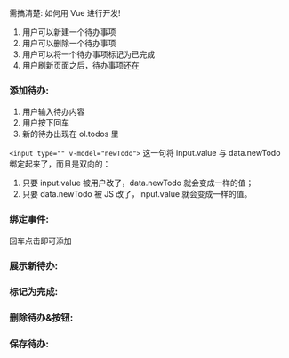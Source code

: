 
需搞清楚: 如何用 Vue 进行开发!

1. 用户可以新建一个待办事项
2. 用户可以删除一个待办事项
3. 用户可以将一个待办事项标记为已完成
4. 用户刷新页面之后，待办事项还在


### 添加待办:


1. 用户输入待办内容
2. 用户按下回车
3. 新的待办出现在 ol.todos 里


`<input type="" v-model="newTodo">`
这一句将 input.value 与 data.newTodo 绑定起来了，而且是双向的：
1. 只要 input.value 被用户改了，data.newTodo 就会变成一样的值；
2. 只要 data.newTodo 被 JS 改了，input.value 就会变成一样的值。


### 绑定事件:
回车点击即可添加

### 展示新待办:

### 标记为完成:

### 删除待办&按钮:

### 保存待办:


